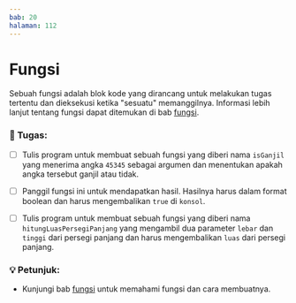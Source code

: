 ```yaml
---
bab: 20
halaman: 112
---
```


# Fungsi

Sebuah fungsi adalah blok kode yang dirancang untuk melakukan tugas tertentu dan dieksekusi ketika "sesuatu" memanggilnya. Informasi lebih lanjut tentang fungsi dapat ditemukan di bab [fungsi](../functions/).

### 📝 Tugas:

- [ ] Tulis program untuk membuat sebuah fungsi yang diberi nama `isGanjil` yang menerima angka `45345` sebagai argumen dan menentukan apakah angka tersebut ganjil atau tidak.

- [ ] Panggil fungsi ini untuk mendapatkan hasil. Hasilnya harus dalam format boolean dan harus mengembalikan `true` di `konsol`.&#x20;

- [ ] Tulis program untuk membuat sebuah fungsi yang diberi nama `hitungLuasPersegiPanjang` yang mengambil dua parameter `lebar` dan `tinggi` dari persegi panjang dan harus mengembalikan `luas` dari persegi panjang.

### 💡 Petunjuk:

- Kunjungi bab [fungsi](../functions/) untuk memahami fungsi dan cara membuatnya.
